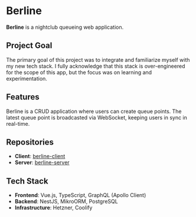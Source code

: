 # Berline

**Berline** is a nightclub queueing web application.

## Project Goal

The primary goal of this project was to integrate and familiarize myself with my new tech stack. I fully acknowledge that this stack is over-engineered for the scope of this app, but the focus was on learning and experimentation.

## Features

Berline is a CRUD application where users can create queue points. The latest queue point is broadcasted via WebSocket, keeping users in sync in real-time.

## Repositories
- **Client**: [berline-client](https://github.com/varbSan/berline-client)
- **Server**: [berline-server](https://github.com/varbSan/berline-server)

## Tech Stack
- **Frontend**: Vue.js, TypeScript, GraphQL (Apollo Client)
- **Backend**: NestJS, MikroORM, PostgreSQL
- **Infrastructure**: Hetzner, Coolify
